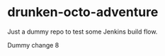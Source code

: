 drunken-octo-adventure
======================

Just a dummy repo to test some Jenkins build flow.

Dummy change 8
